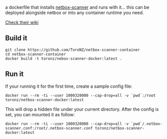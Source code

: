 a dockerfile that installs [netbox-scanner](https://github.com/forkd/netbox-scanner) and runs with it... this can be deployed alongside netbox or into any container runtime you need.

[Check their wiki](https://pypi.org/project/netbox-scanner/)

## Build it

```
git clone https://github.com/ToroNZ/netbox-scanner-container
cd netbox-scanner-container
docker build -t toronz/nebox-scanner-docker:latest .
```

## Run it

If your running it for the first time, create a sample config file:

```docker run --rm -ti --user 1000320000 --cap-drop=all -v `pwd`:/root toronz/netbox-scanner-docker:latest```

This will drop a hidden file under your current directory. After the config is set, you can mounted it as follow:

```docker run --rm -ti --user 1000320000 --cap-drop=all -v `pwd`/.netbox-scanner.conf:/root/.netbox-scanner.conf toronz/netbox-scanner-docker:latest```
